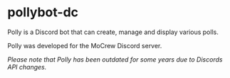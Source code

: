 # pollybot-dc
 Polly is a Discord bot that can create, manage and display various polls.

 Polly was developed for the MoCrew Discord server.

 *Please note that Polly has been outdated for some years due to Discords API changes.*
